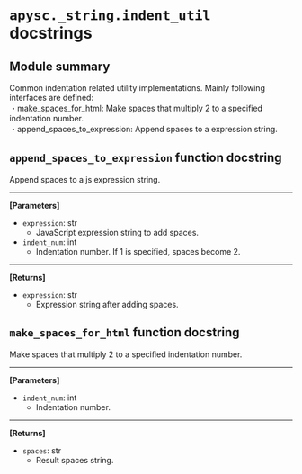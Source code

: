 # `apysc._string.indent_util` docstrings

## Module summary

Common indentation related utility implementations. Mainly following interfaces are defined: <br>・make_spaces_for_html: Make spaces that multiply 2 to a specified indentation number. <br>・append_spaces_to_expression: Append spaces to a expression string.

## `append_spaces_to_expression` function docstring

Append spaces to a js expression string.<hr>

**[Parameters]**

- `expression`: str
  - JavaScript expression string to add spaces.
- `indent_num`: int
  - Indentation number. If 1 is specified, spaces become 2.

<hr>

**[Returns]**

- `expression`: str
  - Expression string after adding spaces.

## `make_spaces_for_html` function docstring

Make spaces that multiply 2 to a specified indentation number.<hr>

**[Parameters]**

- `indent_num`: int
  - Indentation number.

<hr>

**[Returns]**

- `spaces`: str
  - Result spaces string.